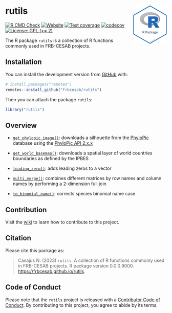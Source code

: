 
<!-- README.md is generated from README.Rmd. Please edit that file -->

# rutils <img src="man/figures/package-sticker.png" align="right" style="float:right; height:120px;"/>

<!-- badges: start -->

[![R CMD
Check](https://github.com/frbcesab/rutils/actions/workflows/R-CMD-check.yaml/badge.svg)](https://github.com/frbcesab/rutils/actions/workflows/R-CMD-check.yaml)
[![Website](https://github.com/frbcesab/rutils/actions/workflows/pkgdown.yaml/badge.svg)](https://github.com/frbcesab/rutils/actions/workflows/pkgdown.yaml)
[![Test
coverage](https://github.com/frbcesab/rutils/actions/workflows/test-coverage.yaml/badge.svg)](https://github.com/frbcesab/rutils/actions/workflows/test-coverage.yaml)
[![codecov](https://codecov.io/gh/frbcesab/rutils/branch/main/graph/badge.svg)](https://codecov.io/gh/frbcesab/rutils)
[![License: GPL (\>=
2)](https://img.shields.io/badge/License-GPL%20%28%3E%3D%202%29-blue.svg)](https://choosealicense.com/licenses/gpl-2.0/)
<!-- badges: end -->

The R package `rutils` is a collection of R functions commonly used in
FRB-CESAB projects.

## Installation

You can install the development version from
[GitHub](https://github.com/) with:

``` r
# install.packages("remotes")
remotes::install_github("frbcesab/rutils")
```

Then you can attach the package `rutils`:

``` r
library("rutils")
```

## Overview

- [`get_phylopic_image()`](https://frbcesab.github.io/rutils/reference/get_phylopic_image.html):
  downloads a silhouette from the [PhyloPic](https://www.phylopic.org/)
  database using the [PhyloPic API
  2.x.x](http://api-docs.phylopic.org/v2/)

- [`get_world_basemap()`](https://frbcesab.github.io/rutils/reference/get_world_basemap.html):
  downloads a spatial layer of world countries boundaries as defined by
  the IPBES

- [`leading_zero()`](https://frbcesab.github.io/rutils/reference/leading_zero.html):
  adds leading zeros to a vector

- [`multi_merge()`](https://frbcesab.github.io/rutils/reference/multi_merge.html):
  combines different matrices by row names and column names by
  performing a 2-dimension full join

- [`to_binomial_name()`](https://frbcesab.github.io/rutils/reference/to_binomial_name.html):
  corrects species binomial name case

## Contribution

Visit the
[wiki](https://github.com/FRBCesab/rutils/wiki/How-to-contribute) to
learn how to contribute to this project.

## Citation

Please cite this package as:

> Casajus N. (2023) `rutils`: A collection of R functions commonly used
> in FRB-CESAB projects. R package version 0.0.0.9000.
> <https://frbcesab.github.io/rutils>.

## Code of Conduct

Please note that the `rutils` project is released with a [Contributor
Code of
Conduct](https://contributor-covenant.org/version/2/0/CODE_OF_CONDUCT.html).
By contributing to this project, you agree to abide by its terms.
